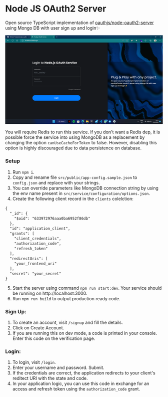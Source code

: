 # Node JS OAuth2 Server

Open source TypeScript implementation of [oauthjs/node-oauth2-server](https://github.com/oauthjs/node-oauth2-server) using Mongo DB with user sign up and login✨

![Login](images/screenshot-1.png)

You will require Redis to run this service. If you don't want a Redis dep, it is possible force the service into using MongoDB as a replacement by changing the option `canUseCacheForToken` to false. However, disabling this option is highly discouraged due to data persistence on database.

### Setup

1. Run `npm i`.
2. Copy and rename file `src/public/app-config.sample.json` to `config.json` and replace with your strings.
3. You can override parameters like MongoDB connection string by using the env name present in `src/service/configuration/options.json`.
4. Create the following client record in the `clients` colelction:

```
{
  "_id": {
    "$oid": "633972976aaa0ba6952f86db"
  },
  "id": "application_client",
  "grants": [
    "client_credentials",
    "authorization_code",
    "refresh_token"
  ],
  "redirectUris": [
    "your_frontend_uri"
  ],
  "secret": "your_secret"
}
```

5. Start the server using command `npm run start:dev`. Your service should be running on http://localhost:3000.
6. Run `npm run build` to output production ready code.

### Sign Up:

1. To create an account, visit `/signup` and fill the details.
2. Click on Create Account.
3. If you are running this on dev mode, a code is printed in your console. Enter this code on the verification page.

### Login:

1. To login, visit `/login`.
2. Enter your username and password. Submit.
3. If the credentials are correct, the application redirects to your client's reditect URI with the state and code.
4. In your application logic, you can use this code in exchange for an access and refresh token using the `authorization_code` grant.
